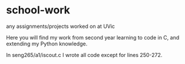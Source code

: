# school-work
any assignments/projects worked on at UVic

Here you will find my work from second year learning to code in C, and extending my Python knowledge.

In seng265/a1/iscout.c I wrote all code except for lines 250-272.
